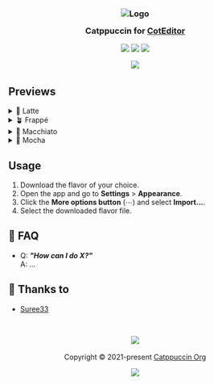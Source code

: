 <h3 align="center">
 <img src="https://raw.githubusercontent.com/catppuccin/catppuccin/main/assets/logos/exports/1544x1544_circle.png" width="100" alt="Logo"/><br/>
 <img src="https://raw.githubusercontent.com/catppuccin/catppuccin/main/assets/misc/transparent.png" height="30" width="0px"/>
 Catppuccin for <a href="https://github.com/coteditor/CotEditor">CotEditor</a>
 <img src="https://raw.githubusercontent.com/catppuccin/catppuccin/main/assets/misc/transparent.png" height="30" width="0px"/>
</h3>

<p align="center">
 <a href="https://github.com/Suree33/coteditor/stargazers"><img src="https://img.shields.io/github/stars/Suree33/coteditor?colorA=363a4f&colorB=b7bdf8&style=for-the-badge"></a>
 <a href="https://github.com/Suree33/coteditor/issues"><img src="https://img.shields.io/github/issues/Suree33/coteditor?colorA=363a4f&colorB=f5a97f&style=for-the-badge"></a>
 <a href="https://github.com/Suree33/coteditor/contributors"><img src="https://img.shields.io/github/contributors/Suree33/coteditor?colorA=363a4f&colorB=a6da95&style=for-the-badge"></a>
</p>

<p align="center">
 <img src="https://raw.githubusercontent.com/catppuccin/catppuccin/main/assets/previews/preview.webp"/>
</p>

## Previews

<details>
<summary>🌻 Latte</summary>
<img src="https://raw.githubusercontent.com/catppuccin/catppuccin/main/assets/previews/latte.webp"/>
</details>
<details>
<summary>🪴 Frappé</summary>
<img src="https://raw.githubusercontent.com/catppuccin/catppuccin/main/assets/previews/frappe.webp"/>
</details>
<details>
<summary>🌺 Macchiato</summary>
<img src="https://raw.githubusercontent.com/catppuccin/catppuccin/main/assets/previews/macchiato.webp"/>
</details>
<details>
<summary>🌿 Mocha</summary>
<img src="https://raw.githubusercontent.com/catppuccin/catppuccin/main/assets/previews/mocha.webp"/>
</details>

## Usage

1. Download the flavor of your choice.
2. Open the app and go to **Settings** > **Appearance**.
3. Click the **More options button** (⋯) and select **Import...**.
4. Select the downloaded flavor file.

<!-- The FAQ section is optional. Remove if needed.-->
## 🙋 FAQ

- Q: **_"How can I do X?"_**\
  A: ...

## 💝 Thanks to

- [Suree33](https://github.com/Suree33)

&nbsp;

<p align="center">
 <img src="https://raw.githubusercontent.com/catppuccin/catppuccin/main/assets/footers/gray0_ctp_on_line.svg?sanitize=true" />
</p>

<p align="center">
 Copyright &copy; 2021-present <a href="https://github.com/catppuccin" target="_blank">Catppuccin Org</a>
</p>

<p align="center">
 <a href="https://github.com/catppuccin/catppuccin/blob/main/LICENSE"><img src="https://img.shields.io/static/v1.svg?style=for-the-badge&label=License&message=MIT&logoColor=d9e0ee&colorA=363a4f&colorB=b7bdf8"/></a>
</p>
